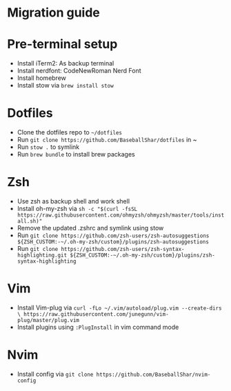 # Migration guide

# Pre-terminal setup
- Install iTerm2: As backup terminal
- Install nerdfont: CodeNewRoman Nerd Font
- Install homebrew
- Install stow via `brew install stow`

# Dotfiles
- Clone the dotfiles repo to `~/dotfiles`
- Run `git clone https://github.com/BaseballShar/dotfiles` in ~
- Run `stow .` to symlink
- Run `brew bundle` to install brew packages

# Zsh
- Use zsh as backup shell and work shell
- Install oh-my-zsh via `sh -c "$(curl -fsSL https://raw.githubusercontent.com/ohmyzsh/ohmyzsh/master/tools/install.sh)"`
- Remove the updated .zshrc and symlink using stow
- Run `git clone https://github.com/zsh-users/zsh-autosuggestions ${ZSH_CUSTOM:-~/.oh-my-zsh/custom}/plugins/zsh-autosuggestions`
- Run `git clone https://github.com/zsh-users/zsh-syntax-highlighting.git ${ZSH_CUSTOM:-~/.oh-my-zsh/custom}/plugins/zsh-syntax-highlighting`

# Vim
- Install Vim-plug via `curl -fLo ~/.vim/autoload/plug.vim --create-dirs \
    https://raw.githubusercontent.com/junegunn/vim-plug/master/plug.vim`
- Install plugins using `:PlugInstall` in vim command mode

# Nvim
- Install config via `git clone https://github.com/BaseballShar/nvim-config`
